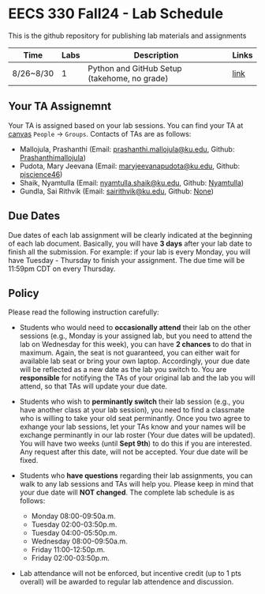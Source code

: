 # EECS 330 Fall24 - Lab Schedule
This is the github repository for publishing lab materials and assignments

| Time  |  Labs |      Description    | Links |
| ----- | ----- | ------------------- | --- |
| 8/26~8/30 | 1 | Python and GitHub Setup (takehome, no grade) | [link](https://github.com/ku-eecs330/lab-schedule/blob/main/Lab-1/Lab-1_fall24.ipynb) |


## Your TA Assignemnt
Your TA is assigned based on your lab sessions. You can find your TA at [canvas](https://canvas.ku.edu/courses/104600/groups) `People` -> `Groups`. Contacts of TAs are as follows:

- Mallojula, Prashanthi (Email: <prashanthi.mallojula@ku.edu>, Github: [Prashanthimallojula](https://github.com/Prashanthimallojula))
- Pudota, Mary Jeevana (Email: <maryjeevanapudota@ku.edu>, Github: [pjscience46](https://github.com/pjscience46))
- Shaik, Nyamtulla (Email: <nyamtulla.shaik@ku.edu>, Github: [Nyamtulla](https://github.com/Nyamtulla))
- Gundla, Sai Rithvik (Email: <sairithvik@ku.edu>, Github: [None](https://github.com/))



## Due Dates
Due dates of each lab assignment will be clearly indicated at the beginning of each lab document. Basically, you will have **3 days** after your lab date to finish all the submission. For example: if your lab is every Monday, you will have Tuesday - Thursday to finish your assignment. The due time will be 11:59pm CDT on every Thursday.


## Policy
Please read the following instruction carefully:

- Students who would need to **occasionally attend** their lab on the other sessions (e.g., Monday is your assigned lab, but you need to attend the lab on Wednesday for this week), you can have **2 chances** to do that in maximum. Again, the seat is not guaranteed, you can either wait for available lab seat or bring your own laptop. Accordingly, your due date will be reflected as a new date as the lab you switch to. You are **responsible** for notifying the TAs of your original lab and the lab you will attend, so that TAs will update your due date.

- Students who wish to **perminantly switch** their lab session (e.g., you have another class at your lab session), you need to find a classmate who is willing to take your old seat perminantly. Once you two agree to exhange your lab sessions, let your TAs know and your names will be exchange perminantly in our lab roster (Your due dates will be updated). You will have two weeks (until **Sept 9th**) to do this if you are interested. Any request after this date, will not be accepted. Your due date will be fixed.

- Students who **have questions** regarding their lab assignments, you can walk to any lab sessions and TAs will help you. Please keep in mind that your due date will **NOT changed**. The complete lab schedule is as follows:
	- Monday 08:00-09:50a.m. 
	- Tuesday 02:00-03:50p.m. 
	- Tuesday 04:00-05:50p.m. 
	- Wednesday 08:00-09:50a.m. 
	- Friday 11:00-12:50p.m. 
	- Friday 02:00-03:50p.m. 

- Lab attendance will not be enforced, but incentive credit (up to 1 pts overall) will be awarded to regular lab attendence and discussion. 